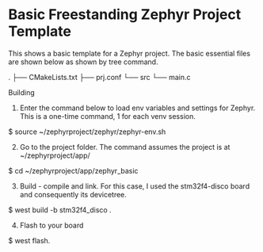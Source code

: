 # Basic Freestanding Zephyr Project Template

This shows a basic template for a Zephyr project.  The basic essential files
are shown below as shown by tree command.

.
├── CMakeLists.txt
├── prj.conf
└── src
    └── main.c


Building

1. Enter the command below to load env variables and settings for Zephyr.
   This is a one-time command, 1 for each venv session.
   
$ source ~/zephyrproject/zephyr/zephyr-env.sh


2. Go to the project folder.  The command assumes the project is at
   ~/zephyrproject/app/
   
$ cd ~/zephyrproject/app/zephyr_basic


3. Build - compile and link.  For this case, I used the stm32f4-disco board
   and consequently its devicetree.
   
$ west build -b stm32f4_disco .


4. Flash to your board

$ west flash.

